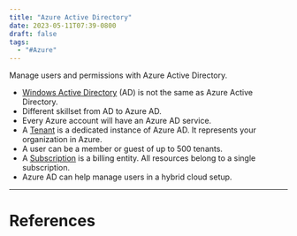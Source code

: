 ```yaml
---
title: "Azure Active Directory"
date: 2023-05-11T07:39-0800
draft: false
tags: 
  - "#Azure"
---
```

Manage users and permissions with Azure Active Directory.

- [Windows Active Directory](/notes/computer/microsoft/azure/identity-services/azure-active-directory/windows-active-directory) (AD) is not the same as Azure Active Directory.
- Different skillset from AD to Azure AD.
- Every Azure account will have an Azure AD service.
- A [Tenant](/notes/computer/microsoft/azure/identity-services/azure-active-directory/tenant) is a dedicated instance of Azure AD. It represents your organization in Azure.
- A user can be a member or guest of up to 500 tenants.
- A [Subscription](/notes/computer/microsoft/azure/identity-services/azure-active-directory/subscription) is a billing entity. All resources belong to a single subscription.
- Azure AD can help manage users in a hybrid cloud setup.

---
# References
